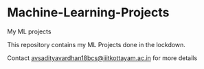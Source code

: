 # Machine-Learning-Projects
My ML projects

This repository contains my ML Projects done in the lockdown.

Contact avsadityavardhan18bcs@iiitkottayam.ac.in for more details

